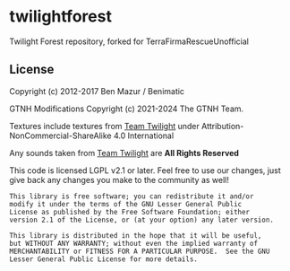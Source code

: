 twilightforest
==============

Twilight Forest repository, forked for TerraFirmaRescueUnofficial

## License

Copyright (c) 2012-2017 Ben Mazur / Benimatic

GTNH Modifications Copyright (c) 2021-2024 The GTNH Team.

Textures include textures from [Team Twilight](https://github.com/TeamTwilight/twilightforest/blob/1.20.x/ASSET_LICENSE) under Attribution-NonCommercial-ShareAlike 4.0 International 

Any sounds taken from [Team Twilight](https://github.com/TeamTwilight/twilightforest) are **All Rights Reserved**

This code is licensed LGPL v2.1 or later. Feel free to use our changes, just
give back any changes you make to the community as well!

    This library is free software; you can redistribute it and/or
    modify it under the terms of the GNU Lesser General Public
    License as published by the Free Software Foundation; either
    version 2.1 of the License, or (at your option) any later version.

    This library is distributed in the hope that it will be useful,
    but WITHOUT ANY WARRANTY; without even the implied warranty of
    MERCHANTABILITY or FITNESS FOR A PARTICULAR PURPOSE.  See the GNU
    Lesser General Public License for more details.

